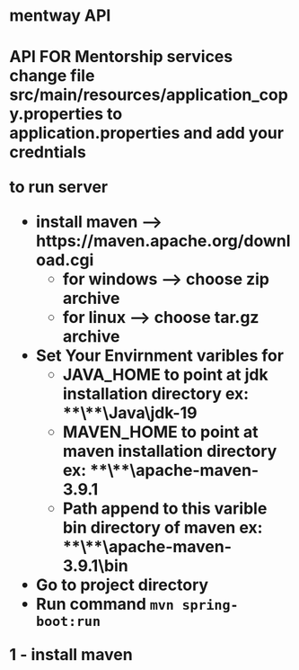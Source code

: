 <h1> mentway API <h1> 
API FOR Mentorship services 
change file src/main/resources/application_copy.properties to  application.properties and add your credntials
  
  <b>to run server</b>
  <ul>
    <li>install maven  -->  https://maven.apache.org/download.cgi
      <ul>
        <li>for windows --> choose zip archive </li>
        <li>for linux --> choose tar.gz archive </li>
      </ul>
      <li>Set Your Envirnment varibles for 
        <ul>
          <li>JAVA_HOME to point at jdk installation directory ex: **\**\Java\jdk-19 </li>
          <li>MAVEN_HOME to point at maven installation directory ex: **\**\apache-maven-3.9.1 </li>
          <li>Path  append to this varible bin directory of maven ex: **\**\apache-maven-3.9.1\bin</li>
        </ul>
      </li>
    </li>
  <li>Go to project directory</li>
  <li>Run command
    <code>mvn spring-boot:run</code>
  </li>
  
   </ul>
1 - install maven  
